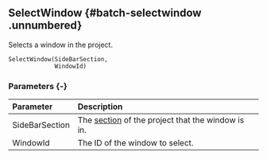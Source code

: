 ## SelectWindow {#batch-selectwindow .unnumbered}

Selects a window in the project.

```{sql}
SelectWindow(SideBarSection,
             WindowId)
```

### Parameters {-}

**Parameter** | **Description**
| :-- | :-- |
SideBarSection | The [section](#sidebarsection) of the project that the window is in.
WindowId | The ID of the window to select.